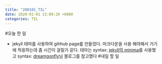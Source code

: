 ```yaml
---
title: "200101_TIL"
date: 2020-01-01 22:09:20 +0800
categories: TIL
---
```

#오늘 한 일
* jekyll 테마를 사용하여 gihhub page를 만들었다. 마크다운을 사용 해야해서 거기에 적응하는데 좀 시간이 걸릴거 같다. 테마는 syntax: [jekyll의 minima](https://github.com/jekyll/minima)를 사용했고 syntax: [dreamgonfly](https://dreamgonfly.github.io/2018/01/27/jekyll-remote-theme.html)님 블로그를 참고했다
#내일 할 일
